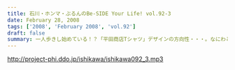 ```yaml
---
title: 石川・ホンマ・ぶるんのBe-SIDE Your Life! vol.92-3
date: February 28, 2008
tags: ['2008', 'February 2008', 'vol.92']
draft: false
summary: 一人歩きし始めている！？「平田商店Tシャツ」デザインの方向性・・・。なにわともあれ、デザインを送ってきてくれるリスナーには感謝！是非とも、実現させたいものです。NAMAE
---
```


http://project-phi.ddo.jp/ishikawa/ishikawa092_3.mp3